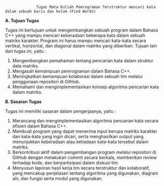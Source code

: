                   Tugas Mata Kuliah Pemrograman Terstruktur mencari kata dalam sebuah baris dan kolom (Find Words)
                  
**A. Tujuan Tugas**

Tugas ini bertujuan untuk mengembangkan sebuah program dalam Bahasa C++ yang mampu mencari keberadaan beberapa kata dalam sebuah matriks karakter. 
Program ini harus mampu mencari kata-kata secara vertikal, horizontal, dan diagonal dalam matriks yang diberikan. 
Tujuan lain dari tugas ini, yaitu :
1. Mengembangkan pemahaman tentang pencarian kata dalam struktur data matriks.
2. Mengasah kemampuan pemrograman dalam Bahasa C++.
3. Meningkatkan kemampuan kolaborasi dalam sebuah tim melalui penggunaan repositori di GitHub.
4. Memahami dan mengimplementasikan konsep algoritma pencarian kata dalam matriks.

**B. Sasaran Tugas**

Tugas ini memiliki sasaran dalam pengerjaanya, yaitu :
1. Merancang dan mengimplementasikan algoritma pencarian kata secara efisien dalam Bahasa C++.
2. Membuat program yang dapat menerima input berupa matriks karakter dan kata-kata yang ingin dicari, serta menghasilkan output yang menunjukkan keberadaan atau ketiadaan kata-kata tersebut dalam matriks.
3. Berkontribusi aktif dalam pengembangan program melalui repositori di GitHub dengan melakukan commit secara berkala, memberikan review terhadap kode, dan berpartisipasi dalam diskusi tim.
4. Menyusun laporan hasil kerja tim secara terstruktur dan kolaboratif, yang mencakup penjelasan tentang algoritma yang digunakan, diagram alir, dan fungsi serta modul yang digunakan.
